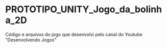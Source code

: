 # PROTOTIPO_UNITY_Jogo_da_bolinha_2D
Código e arquivos do jogo que desenvolvi pelo canal do Youtube "Desenvolvendo Jogos"
